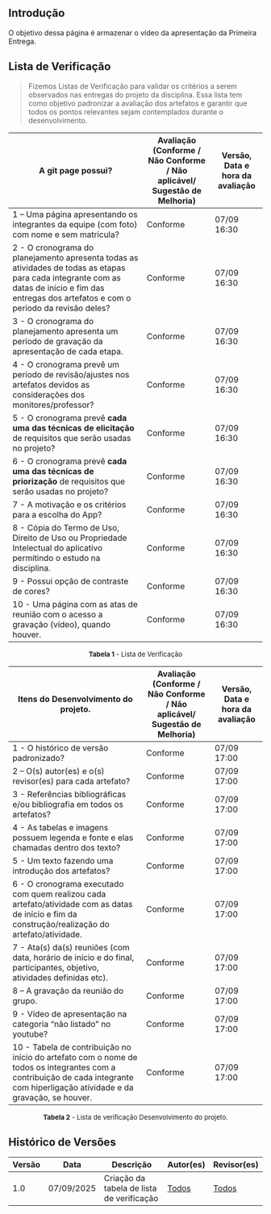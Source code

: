 ## Introdução

O objetivo dessa página é armazenar o vídeo da apresentação da Primeira Entrega.

## Lista de Verificação
>Fizemos  Listas de Verificação para validar os critérios a serem observados nas entregas do projeto da disciplina. Essa lista tem como objetivo padronizar a avaliação dos artefatos e garantir que todos os pontos relevantes sejam contemplados durante o desenvolvimento.

| A git page possui? | Avaliação (Conforme / Não Conforme / Não aplicável/ Sugestão de Melhoria) | Versão, Data e hora da avaliação |
|---------------------|---------------------------------------------------------------------------|----------------------------------|
| 1 – Uma página apresentando os integrantes da equipe (com foto) com nome e sem matrícula? | Conforme | 07/09 16:30 |
| 2 - O cronograma do planejamento apresenta todas as atividades de todas as etapas para cada integrante com as datas de início e fim das entregas dos artefatos e com o período da revisão deles? | Conforme | 07/09 16:30 |
| 3 - O cronograma do planejamento apresenta um período de gravação da apresentação de cada etapa. | Conforme | 07/09 16:30 |
| 4 - O cronograma prevê um período de revisão/ajustes nos artefatos devidos as considerações dos monitores/professor? | Conforme | 07/09 16:30 |
| 5 - O cronograma prevê **cada uma das técnicas de elicitação** de requisitos que serão usadas no projeto? | Conforme | 07/09 16:30 |
| 6 - O cronograma prevê **cada uma das técnicas de priorização** de requisitos que serão usadas no projeto? | Conforme | 07/09 16:30 |
| 7 - A motivação e os critérios para a escolha do App? | Conforme | 07/09 16:30 |
| 8 - Cópia do Termo de Uso, Direito de Uso ou Propriedade Intelectual do aplicativo permitindo o estudo na disciplina. | Conforme | 07/09 16:30 |
| 9 - Possui opção de contraste de cores? | Conforme | 07/09 16:30 |
| 10 - Uma página com as atas de reunião com o acesso a gravação (vídeo), quando houver. | Conforme | 07/09 16:30 |

<font size="2"><p style="text-align: center"><b>Tabela 1</b> - Lista de Verificação</p></font>


| Itens do Desenvolvimento do projeto. | Avaliação (Conforme / Não Conforme / Não aplicável/ Sugestão de Melhoria) | Versão, Data e hora da avaliação |
|---------------------------------------|---------------------------------------------------------------------------|----------------------------------|
| 1 - O histórico de versão padronizado? | Conforme | 07/09 17:00 |
| 2 – O(s) autor(es) e o(s) revisor(es) para cada artefato? | Conforme | 07/09 17:00 |
| 3 - Referências bibliográficas e/ou bibliografia em todos os artefatos? | Conforme | 07/09 17:00 |
| 4 - As tabelas e imagens possuem legenda e fonte e elas chamadas dentro dos texto? | Conforme | 07/09 17:00 |
| 5 - Um texto fazendo uma introdução dos artefatos? | Conforme | 07/09 17:00 |
| 6 - O cronograma executado com quem realizou cada artefato/atividade com as datas de início e fim da construção/realização do artefato/atividade. | Conforme | 07/09 17:00 |
| 7 - Ata(s) da(s) reuniões (com data, horário de início e do final, participantes, objetivo, atividades definidas etc). | Conforme | 07/09 17:00 |
| 8 – A gravação da reunião do grupo. | Conforme | 07/09 17:00 |
| 9 - Vídeo de apresentação na categoria “não listado” no youtube? | Conforme | 07/09 17:00 |
| 10 - Tabela de contribuição no início do artefato com o nome de todos os integrantes com a contribuição de cada integrante com hiperligação atividade e da gravação, se houver. | Conforme | 07/09 17:00 |

<font size="2"><p style="text-align: center"><b>Tabela 2</b> - Lista de verificação Desenvolvimento do projeto. </p></font>
 
## Histórico de Versões

| Versão | Data | Descrição | Autor(es) | Revisor(es) |
|--------|------|-----------|-----------|-------------|
| 1.0 | 07/09/2025 | Criação da tabela de lista de verificação  | [Todos]() | [Todos ]() |